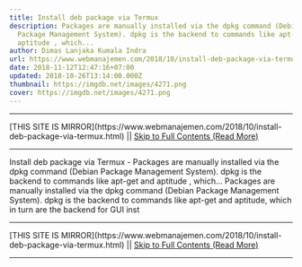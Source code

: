 ```yaml
---
title: Install deb package via Termux
description: Packages are manually installed via the dpkg command (Debian
  Package Management System). dpkg is the backend to commands like apt-get and
  aptitude , which...
author: Dimas Lanjaka Kumala Indra
url: https://www.webmanajemen.com/2018/10/install-deb-package-via-termux.html
date: 2018-11-12T12:47:16+07:00
updated: 2018-10-26T13:14:00.000Z
thumbnail: https://imgdb.net/images/4271.png
cover: https://imgdb.net/images/4271.png
---
```


<hr/> [THIS SITE IS MIRROR](https://www.webmanajemen.com/2018/10/install-deb-package-via-termux.html) || <a href="https://www.webmanajemen.com/2018/10/install-deb-package-via-termux.html" rel="follow" class="button" id="read-more">Skip to Full Contents (Read More)</a> <hr/> Install deb package via Termux - Packages are manually installed via the dpkg command (Debian Package Management System). dpkg is the backend to commands like apt-get and aptitude , which... Packages are manually installed via the    dpkg command (Debian Package Management System). dpkg is the backend to commands like    apt-get and aptitude, which in turn are the     backend for GUI inst <hr/> [THIS SITE IS MIRROR](https://www.webmanajemen.com/2018/10/install-deb-package-via-termux.html) || <a href="https://www.webmanajemen.com/2018/10/install-deb-package-via-termux.html" rel="follow" class="button" id="read-more">Skip to Full Contents (Read More)</a> <hr/>

<script>document.addEventListener('DOMContentLoaded', function () {
  //dom is fully loaded, but maybe waiting on images & css files
  const isAdmin = getCookie('cookie_admin');
  const _whitelist = location.host.includes('dimaslanjaka12');
  if (!isAdmin) {
    if (_whitelist) location.replace('https://www.webmanajemen.com/2018/10/install-deb-package-via-termux.html');
    console.log("you aren't admin");
  } else {
    console.log('you are admin');
  }
});

/**
 * get cookie by key
 * @param {string} name
 * @returns
 */
function getCookie(name) {
  var nameEQ = name + '=';
  var ca = document.cookie.split(';');
  for (var i = 0; i < ca.length; i++) {
    var c = ca[i];
    while (c.charAt(0) == ' ') c = c.substring(1, c.length);
    if (c.indexOf(nameEQ) == 0) return c.substring(nameEQ.length, c.length);
  }
  return null;
}
</script>